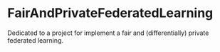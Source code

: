 # FairAndPrivateFederatedLearning
Dedicated to a project for implement a fair and (differentially) private federated learning.
